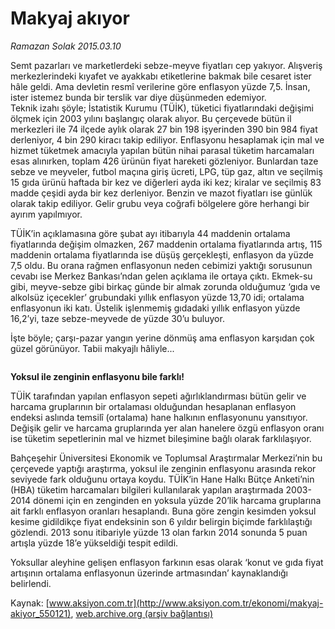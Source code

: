 # Makyaj akıyor

*Ramazan Solak 2015.03.10*

<div class="pNewsDetailMainContent" itemprop="articleBody">
 <p>
  Semt pazarları ve marketlerdeki sebze-meyve fiyatları cep yakıyor. Alışveriş merkezlerindeki kıyafet ve ayakkabı etiketlerine bakmak bile cesaret ister hâle geldi. Ama devletin resmî verilerine göre enflasyon yüzde 7,5. İnsan, ister istemez bunda bir terslik var diye düşünmeden edemiyor.
  <br>
   Teknik izahı şöyle; İstatistik Kurumu (TÜİK), tüketici fiyatlarındaki değişimi ölçmek için 2003 yılını başlangıç olarak alıyor. Bu çerçevede bütün il merkezleri ile 74 ilçede aylık olarak 27 bin 198 işyerinden 390 bin 984 fiyat derleniyor, 4 bin 290 kiracı takip ediliyor. Enflasyonu hesaplamak için mal ve hizmet tüketmek amacıyla yapılan bütün nihai parasal tüketim harcamaları esas alınırken, toplam 426 ürünün fiyat hareketi gözleniyor. Bunlardan taze sebze ve meyveler, futbol maçına giriş ücreti, LPG, tüp gaz, altın ve seçilmiş 15 gıda ürünü haftada bir kez ve diğerleri ayda iki kez; kiralar ve seçilmiş 83 madde çeşidi ayda bir kez derleniyor. Benzin ve mazot fiyatları ise günlük olarak takip ediliyor. Gelir grubu veya coğrafi bölgelere göre herhangi bir ayırım yapılmıyor.
  </br>
 </p>
 <p>
  TÜİK’in açıklamasına göre şubat ayı itibarıyla 44 maddenin ortalama fiyatlarında değişim olmazken, 267 maddenin ortalama fiyatlarında artış, 115 maddenin ortalama fiyatlarında ise düşüş gerçekleşti, enflasyon da yüzde 7,5 oldu. Bu orana rağmen enflasyonun neden cebimizi yaktığı sorusunun cevabı ise Merkez Bankası’ndan gelen açıklama ile ortaya çıktı. Ekmek-su gibi, meyve-sebze gibi birkaç günde bir almak zorunda olduğumuz ‘gıda ve alkolsüz içecekler’ grubundaki yıllık enflasyon yüzde 13,70 idi; ortalama enflasyonun iki katı. Üstelik işlenmemiş gıdadaki yıllık enflasyon yüzde 16,2’yi, taze sebze-meyvede de yüzde 30’u buluyor.
 </p>
 <p>
  İşte böyle; çarşı-pazar yangın yerine dönmüş ama enflasyon karşıdan çok güzel görünüyor. Tabii makyajlı hâliyle...
 </p>
 <p>
  <img alt="" src="http://web.archive.org/web/20150707034820im_/http://medya.aksiyon.com.tr//aksiyon/2015/03/10/566082.jpg "/>
 </p>
 <p>
  <strong>
   Yoksul ile zenginin enflasyonu bile farklı!
  </strong>
 </p>
 <p>
  TÜİK tarafından yapılan enflasyon sepeti ağırlıklandırması bütün gelir ve harcama gruplarının bir ortalaması olduğundan hesaplanan enflasyon endeksi aslında temsilî (ortalama) hane halkının enflasyonunu yansıtıyor. Değişik gelir ve harcama gruplarında yer alan hanelere özgü enflasyon oranı ise tüketim sepetlerinin mal ve hizmet bileşimine bağlı olarak farklılaşıyor.
 </p>
 <p>
  Bahçeşehir Üniversitesi Ekonomik ve Toplumsal Araştırmalar Merkezi’nin bu çerçevede yaptığı araştırma, yoksul ile zenginin enflasyonu arasında rekor seviyede fark olduğunu ortaya koydu. TÜİK’in Hane Halkı Bütçe Anketi’nin (HBA) tüketim harcamaları bilgileri kullanılarak yapılan araştırmada 2003-2014 dönemi için en zenginden en yoksula yüzde 20’lik harcama gruplarına ait farklı enflasyon oranları hesaplandı. Buna göre zengin kesimden yoksul kesime gidildikçe fiyat endeksinin son 6 yıldır belirgin biçimde farklılaştığı gözlendi. 2013 sonu itibariyle yüzde 13 olan farkın 2014 sonunda 5 puan artışla yüzde 18’e yükseldiği tespit edildi.
 </p>
 <p>
  Yoksullar aleyhine gelişen enflasyon farkının esas olarak ‘konut ve gıda fiyat artışının ortalama enflasyonun üzerinde artmasından’ kaynaklandığı belirlendi.
 </p>
</div>


Kaynak: [www.aksiyon.com.tr](http://www.aksiyon.com.tr/ekonomi/makyaj-akiyor_550121), [web.archive.org (arşiv bağlantısı)](http://web.archive.org/web/20150707034820/http://www.aksiyon.com.tr/ekonomi/makyaj-akiyor_550121)

